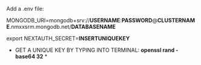 Add a .env file:

MONGODB_URI=mongodb+srv://**USERNAME**:**PASSWORD**@**CLUSTERNAME**.nmxxsrm.mongodb.net/**DATABASENAME**

export NEXTAUTH_SECRET=**INSERTUNIQUEKEY**

* GET A UNIQUE KEY BY TYPING INTO TERMINAL: **openssl rand -base64 32** *
